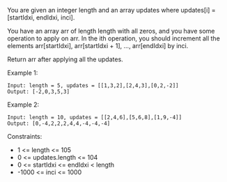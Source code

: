 You are given an integer length and an array updates where updates[i] = [startIdxi, endIdxi, inci].

You have an array arr of length length with all zeros, and you have some operation to apply on arr. In the ith operation, you should increment all the elements arr[startIdxi], arr[startIdxi + 1], ..., arr[endIdxi] by inci.

Return arr after applying all the updates.


Example 1:
```
Input: length = 5, updates = [[1,3,2],[2,4,3],[0,2,-2]]
Output: [-2,0,3,5,3]
```

Example 2:
```
Input: length = 10, updates = [[2,4,6],[5,6,8],[1,9,-4]]
Output: [0,-4,2,2,2,4,4,-4,-4,-4]
```

Constraints:

- 1 <= length <= 105
- 0 <= updates.length <= 104
- 0 <= startIdxi <= endIdxi < length
- -1000 <= inci <= 1000